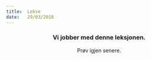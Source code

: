 ```yaml
---
title:  Lekse
date:   29/03/2018
---
```


### <center>Vi jobber med denne leksjonen.</center>
<center>Prøv igjen senere.</center>